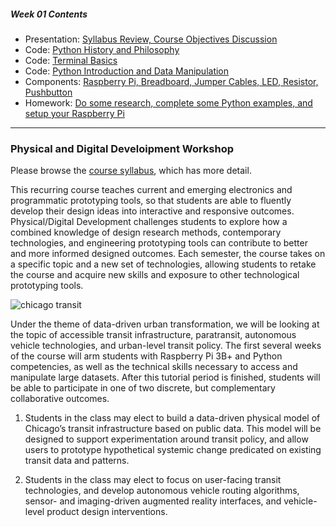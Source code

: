 ##### Week 01 Contents
- Presentation: [Syllabus Review, Course Objectives Discussion](readme.md)
- Code: [Python History and Philosophy](python-philosophy.md)
- Code: [Terminal Basics](terminal.md)
- Code: [Python Introduction and Data Manipulation](python.md)
- Components: [Raspberry Pi, Breadboard, Jumper Cables, LED, Resistor, Pushbutton](circuits.md)
- Homework: [Do some research, complete some Python examples, and setup your Raspberry Pi](homework.md)

-----

### Physical and Digital Develoipment Workshop

Please browse the [course syllabus](PhysDigiDev_F19_v1.pdf), which has more detail.

This recurring course teaches current and emerging electronics and programmatic prototyping tools, so that students are able to fluently develop their design ideas into interactive and responsive outcomes. Physical/Digital Development challenges students to explore how a combined knowledge of design research methods, contemporary technologies, and engineering prototyping tools can contribute to better and more informed designed outcomes. Each semester, the course takes on a specific topic and a new set of technologies, allowing students to retake the course and acquire new skills and exposure to other technological prototyping tools.

![chicago transit](https://media.licdn.com/dms/image/C561BAQE5YfqeKoEVTQ/company-background_10000/0?e=2159024400&v=beta&t=Kbl95z4fXbOCukbzpcDe1mpw05IqLtvrwe20qrBStqQ)

Under the theme of data-driven urban transformation, we will be looking at the topic of accessible transit infrastructure, paratransit, autonomous vehicle technologies, and urban-level transit policy. The first several weeks of the course will arm students with Raspberry Pi 3B+ and Python competencies, as well as the technical skills necessary to access and manipulate large datasets. After this tutorial period is finished, students will be able to participate in one of two discrete, but complementary collaborative outcomes.

1. Students in the class may elect to build a data-driven physical model of Chicago’s transit infrastructure based on public data. This model will be designed to support experimentation around transit policy, and allow users to prototype hypothetical systemic change predicated on existing transit data and patterns. 

2. Students in the class may elect to focus on user-facing transit technologies, and develop autonomous vehicle routing algorithms, sensor- and imaging-driven augmented reality interfaces, and vehicle-level product design interventions.

